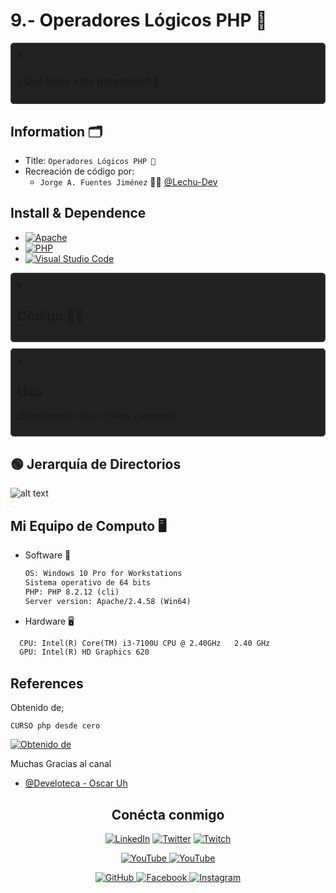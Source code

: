 # 9.- Operadores Lógicos PHP  🐘

<details>  <summary><h3> ¿Qué hace este programa? 🤔</h3> </summary>
  <p>
Este programa es útil para comprender cómo funcionan los operadores lógicos en PHP y cómo se pueden utilizar para tomar decisiones en nuestros programas.Demuestra el uso de operadores lógicos y relacionales para comparar dos valores ingresados por el usuario y mostrar mensajes descriptivos según las condiciones evaluadas.

  </p>

## Operadores Lógicos en PHP

Los operadores lógicos en PHP son herramientas que permiten combinar o comparar expresiones booleanas para tomar decisiones en nuestros programas. Estos operadores nos ayudan a controlar el flujo de ejecución del código, permitiendo realizar acciones basadas en condiciones lógicas.

### Tipos de Operadores Lógicos

1. **AND (`&&` o `and`):** Devuelve `true` si ambas expresiones son verdaderas.
2. **OR (`||` o `or`):** Devuelve `true` si al menos una de las expresiones es verdadera.
3. **XOR (`xor`):** Devuelve `true` si solo una de las expresiones es verdadera, pero no ambas.
4. **NOT (`!`):** Niega una expresión booleana. Si la expresión es verdadera, devuelve `false`, y viceversa.

![alt text](image-1.png)

</details>

## Information 🗂

- Title:  `Operadores Lógicos PHP 🐘`
- Recreación de código por:
  - `Jorge A. Fuentes Jiménez` 👨‍💻 [@Lechu-Dev](https://github.com/LechugasJorge)

## Install & Dependence

- [![Apache](https://img.shields.io/badge/Apache-HTTP_Server-557697?style=flat-square&logo=apache)](https://httpd.apache.org/)
- [![PHP](https://img.shields.io/badge/PHP-Hypertext_Preprocessor-777BB4?style=flat-square&logo=php)](https://www.php.net/)
- [![Visual Studio Code](https://img.shields.io/badge/Visual_Studio_Code-007ACC?style=flat-square&logo=visual-studio-code)](https://code.visualstudio.com/)

<details>
  <summary>
  <h2> Código 👨‍💻 </h2>
  </summary>

```php
<?php
    # Operadores Lógicos o Booleanos
if ($_POST) {
    $valorA = $_POST['Valor1'];
    $valorB = $_POST['Valor2'];
    
    if (($valorA != $valorB) && ($valorA > $valorB)) {
        echo "El valor A ($valorA) es diferente y mayor que el valor B ($valorB)<br>";
    }
    if (($valorA == $valorB) || ($valorA < $valorB)) {
        echo "El valor A ($valorA) es igual o menor que el valor B ($valorB)<br>";
    }
    if ($valorA xor $valorB) {
        echo "Uno y solo uno de los valores A y B es verdadero<br>";
    }
    if (!($valorA == $valorB)) {
        echo "El valor A ($valorA) es diferente a B ($valorB)<br>";
    }
}           // Mas operadores Lógicos: and &&, or ||, xor !,
?>

<!DOCTYPE html>
<html lang="en">
<head>
    <meta charset="UTF-8">
    <meta name="viewport" content="width=device-width, initial-scale=1.0">
    <title>Document</title>
</head>
<body style="background-color: black; color: white;">
<h2>Calculadora Automática</h2>
    <!--Cuando no se pone Action el formulario se mantiene enel mismo fichero-->
    <form action="" method="post">
        <label for="v1">📌 Valor 1: </label>
<input type="text" name="Valor1" id="v1" placeholder="Ingresa el valor 1 🖋"><br>
        <label for="v2">📌 Valor 2: </label>
<input type="text" name="Valor2" id="v2" placeholder="Ingresa el valor 2 🖋"><br>
         <input type="submit" value="🌎 Enviar">
    </form>
</body>
</html>
```

Se puede copiar y pegar

</details>
<details>
  <summary>

## Uso

  ¡Experimenta con el código y aprende!

</summary>

1. Descarga y guarda el código PHP en un archivo con extensión `.php`, por ejemplo, `mi_pagina.php`.

2. Coloca este archivo en el directorio raíz de tu servidor web local (por ejemplo, en la carpeta `htdocs` si estás utilizando Apache).

3. Abre un navegador web y navega a la dirección donde has alojado el archivo, por ejemplo, `http://localhost/mi_pagina.php`.

4. Verás la página web generada por el script PHP, que incluirá un título, un subtítulo y un párrafo con mensajes estáticos.

5. ¡Experimenta modificando el código PHP y observa cómo afecta el resultado en la página web!

</details>

## 🟢 Jerarquía de Directorios

![alt text](image-2.png)

## Mi Equipo de Computo 🖥

- Software 👾

  ```txt
  OS: Windows 10 Pro for Workstations
  Sistema operativo de 64 bits
  PHP: PHP 8.2.12 (cli)
  Server version: Apache/2.4.58 (Win64)
  ```

- Hardware 🖥

```txt
  CPU: Intel(R) Core(TM) i3-7100U CPU @ 2.40GHz   2.40 GHz
  GPU: Intel(R) HD Graphics 620
```

## References

Obtenido de;

`CURSO php desde cero`

 [![Obtenido de](image.png)](https://www.youtube.com/watch?v=nCB1gEkRZ1g)

Muchas Gracias al canal

- [@Develoteca - Oscar Uh](https://www.youtube.com/@Develoteca)

<!-- Redes Sociales -->
<h2 align="center">Conécta conmigo</h2>
<p align="center">
  <a href="https://www.linkedin.com/in/jorgelechugas/">
    <img src="https://img.shields.io/badge/LinkedIn-%230077B5?style=for-the-badge&logo=LinkedIn&logoColor=white" alt="LinkedIn"></a>
<!-- Twitter -->
<a href="https://twitter.com/Lechu_Dev">
  <img src="https://img.shields.io/badge/Twitter-%231DA1F2?style=for-the-badge&logo=Twitter&logoColor=white" alt="Twitter"></a>
  <!-- Twitch -->
  <a href="https://www.twitch.tv/lechugaslettuches">
    <img src="https://img.shields.io/badge/Twitch-%239146FF?style=for-the-badge&logo=Twitch&logoColor=white" alt="Twitch">
  </a>
</p><p align="center">
  <!-- YouTube -->
  <a href="https://www.youtube.com/channel/UCCVH3mvZFNs9vZQP_3PL_jw">
    <img src="https://img.shields.io/badge/YouTube-%23FF0000?style=for-the-badge&logo=YouTube&logoColor=white" alt="YouTube">
  </a>
<a href="https://www.youtube.com/channel/UCA-UArQPMiba7YgPw7OsgHg">
    <img src="https://img.shields.io/badge/YouTube-%23FF0000?style=for-the-badge&logo=YouTube&logoColor=white" alt="YouTube">
  </a>
</p><p align="center">
<!-- GitHub -->
<a href="https://github.com/usuario">
  <img src="https://img.shields.io/badge/GitHub-%23181717?style=for-the-badge&logo=GitHub&logoColor=white" alt="GitHub">
</a>
  <!-- Facebook -->
  <a href="https://www.facebook.com/profile.php?id=61550480867105">
    <img src="https://img.shields.io/badge/Facebook-%231877F2?style=for-the-badge&logo=Facebook&logoColor=white" alt="Facebook">
  </a>
  <!-- Instagram -->
  <a href="https://www.instagram.com/lechugasskate/">
    <img src="https://img.shields.io/badge/Instagram-%23E4405F?style=for-the-badge&logo=Instagram&logoColor=white" alt="Instagram">
  </a>

</p>
<style>
  /* Estilos para la animación */
  details {
    background-color: #222222;
    padding: 10px;
    border: 1px solid #454545;
    border-radius: 5px;
    margin-bottom: 10px;
    overflow: hidden;
    transition: max-height 0.3s ease-out;
  }
  summary {
    cursor: pointer;
    user-select: none; /* Evitar la selección de texto */
    transition: color 0.3s ease-out;
  }
  summary:hover {
    color: #007bff; /* Cambiar color al pasar el mouse */
  }
</style>
